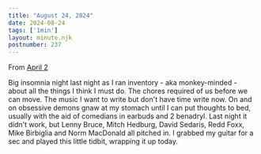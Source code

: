 ```yaml
---
title: "August 24, 2024"
date: 2024-08-24
tags: ['1min']
layout: minute.njk
postnumber: 237
---	
```


From [April 2](https://www.listenfaster.com/main/93/)

Big insomnia night last night as I ran inventory - aka monkey-minded - about all the things I think I must do. The chores required of us before we can move. The music I want to write but don't have time write now. On and on obsessive demons gnaw at my stomach until I can put thoughts to bed, usually with the aid of comedians in earbuds and 2 benadryl. Last night it didn't work, but Lenny Bruce, Mitch Hedburg, David Sedaris, Redd Foxx, Mike Birbiglia and Norm MacDonald all pitched in. I grabbed my guitar for a sec and played this little tidbit, wrapping it up today.